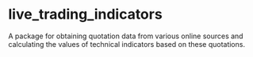 # live_trading_indicators
A package for obtaining quotation data from various online sources and calculating the values of technical indicators based on these quotations.
